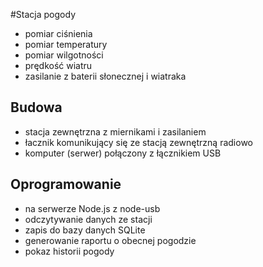 #Stacja pogody
* pomiar ciśnienia
* pomiar temperatury
* pomiar wilgotności
* prędkość wiatru
* zasilanie z baterii słonecznej i wiatraka

## Budowa
* stacja zewnętrzna z miernikami i zasilaniem
* łacznik komunikujący się ze stacją zewnętrzną radiowo
* komputer (serwer) połączony z łącznikiem USB

## Oprogramowanie
* na serwerze Node.js z node-usb
* odczytywanie danych ze stacji
* zapis do bazy danych SQLite
* generowanie raportu o obecnej pogodzie
* pokaz historii pogody
